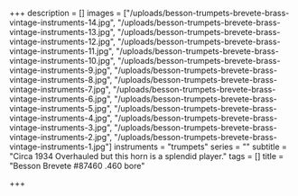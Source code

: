 +++
description = []
images = ["/uploads/besson-trumpets-brevete-brass-vintage-instruments-14.jpg", "/uploads/besson-trumpets-brevete-brass-vintage-instruments-13.jpg", "/uploads/besson-trumpets-brevete-brass-vintage-instruments-12.jpg", "/uploads/besson-trumpets-brevete-brass-vintage-instruments-11.jpg", "/uploads/besson-trumpets-brevete-brass-vintage-instruments-10.jpg", "/uploads/besson-trumpets-brevete-brass-vintage-instruments-9.jpg", "/uploads/besson-trumpets-brevete-brass-vintage-instruments-8.jpg", "/uploads/besson-trumpets-brevete-brass-vintage-instruments-7.jpg", "/uploads/besson-trumpets-brevete-brass-vintage-instruments-6.jpg", "/uploads/besson-trumpets-brevete-brass-vintage-instruments-5.jpg", "/uploads/besson-trumpets-brevete-brass-vintage-instruments-4.jpg", "/uploads/besson-trumpets-brevete-brass-vintage-instruments-3.jpg", "/uploads/besson-trumpets-brevete-brass-vintage-instruments-2.jpg", "/uploads/besson-trumpets-brevete-brass-vintage-instruments-1.jpg"]
instruments = "trumpets"
series = ""
subtitle = "Circa 1934 Overhauled but this horn is a splendid player."
tags = []
title = "Besson Brevete #87460 .460 bore"

+++
